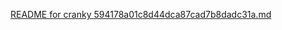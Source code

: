[README for cranky 594178a01c8d44dca87cad7b8dadc31a.md](https://github.com/ukyanjo/cranky/files/10177427/README.for.cranky.594178a01c8d44dca87cad7b8dadc31a.md)
